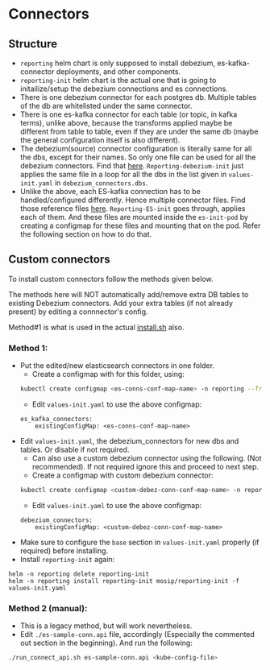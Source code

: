 # Connectors

## Structure

- `reporting` helm chart is only supposed to install debezium, es-kafka-connector deployments, and other components.
- `reporting-init` helm chart is the actual one that is going to initailize/setup the debezium connections and es connections.  
- There is one debezium connector for each postgres db. Multiple tables of the db are whitelisted under the same connector.
- There is one es-kafka connector for each table (or topic, in kafka terms), unlike above, because the transforms applied maybe be different from table to table, even if they are under the same db (maybe the general configuration itself is also different).
- The debezium(source) connector configuration is literally same for all the dbs, except for their names. So only one file can be used for all the debezium connectors. Find that [here](../kafka-connect/debez-sample-conn.api). `Reporting-debezium-init` just applies the same file in a loop for all the dbs in the list given in `values-init.yaml` in `debezium_connectors.dbs`.
- Unlike the above, each ES-kafka connection has to be handled/configured differently. Hence multiple connector files. Find those reference files [here](../kafka-connect/ref_connector_api_calls/). `Reporting-ES-init` goes through, applies each of them. And these files are mounted inside the `es-init-pod` by creating a configmap for these files and mounting that on the pod. Refer the following section on how to do that.

## Custom connectors
To install custom  connectors follow the methods given below.

The methods here will NOT automatically add/remove extra DB tables to existing Debezium connectors. Add your extra tables (if not already present) by editing a connnector's config.

Method#1 is what is used in the actual [install.sh](../scripts/install.sh) also.

### Method 1:
* Put the edited/new elasticsearch connectors in one folder.
    * Create a configmap with for this folder, using:
    ```sh
    kubectl create configmap <es-conns-conf-map-name> -n reporting --from-file=<es-conns-folder-path>
    ```
    * Edit `values-init.yaml` to use the above configmap:
    ```
    es_kafka_connectors:
        existingConfigMap: <es-conns-conf-map-name>
    ```
* Edit `values-init.yaml`, the debezium_connectors for new dbs and tables. Or disable if not required.
    * Can also use a custom debezium connector using the following. (Not recommended). If not required ignore this and proceed to next step.
    * Create a configmap with custom debezium connector:
    ```sh
    kubectl create configmap <custom-debez-conn-conf-map-name> -n reporting --from-file=<path-for-debez-connector>
    ```
    - Edit `values-init.yaml` to use the above configmap:
    ```
    debezium_connectors:
        existingConfigMap: <custom-debez-conn-conf-map-name>
    ```
* Make sure to configure the `base` section in `values-init.yaml` properly (if required) before installing.
* Install `reporting-init` again:
```
helm -n reporting delete reporting-init
helm -n reporting install reporting-init mosip/reporting-init -f values-init.yaml
```

### Method 2 (manual):

* This is a legacy method, but will work nevertheless.
* Edit `./es-sample-conn.api` file, accordingly (Especially the commented out section in the beginning). And run the following:
```sh
./run_connect_api.sh es-sample-conn.api <kube-config-file>
```

